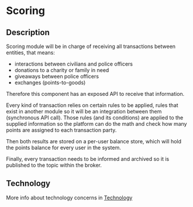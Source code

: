 # Scoring

## Description

Scoring module will be in charge of receiving all transactions between entities, that means:

- interactions between civilians and police officers
- donations to a charity or family in need
- giveaways between police officers
- exchanges (points-to-goods)

Therefore this component has an exposed API to receive that information.

Every kind of transaction relies on certain rules to be applied, rules that exist in another module so it will be an integration between them (synchronous API call).
Those rules (and its conditions) are applied to the supplied information so the platform can do the math and check how many points are assigned to each transaction party.

Then both results are stored on a per-user balance store, which will hold the points balance for every user in the system. 

Finally, every transaction needs to be informed and archived so it is published to the topic within the broker.

## Technology
More info about technology concerns in [Technology](/Architecture/Technology/scoring.md)